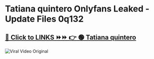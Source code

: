 
 # Tatiana quintero Onlyfans Leaked - Update Files 0q132

## <h2><a href="https://clipsfans.com/Tatiana_quintero&ref=git">🔗 Click to LINKS ⏩⏩ 👉 🟢 Tatiana quintero </a></h2>

<a href="https://clipsfans.com/Tatiana_quintero&ref=git" rel="nofollow" data-target="animated-image.originalLink"><img src="https://i.ibb.co.com/xMMVF88/686577567.gif" alt="Viral Video Original" style="max-width: 100%; display: inline-block;" data-target="animated-image.originalImage"></a>

